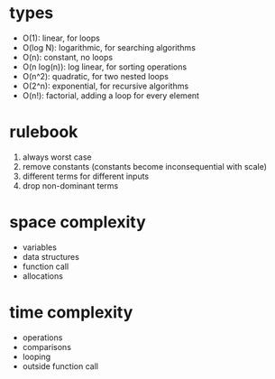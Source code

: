 # types
- O(1): linear, for loops
- O(log N): logarithmic, for searching algorithms
- O(n): constant, no loops
- O(n log(n)): log linear, for sorting operations
- O(n^2): quadratic, for two nested loops
- O(2^n): exponential, for recursive algorithms
- O(n!): factorial, adding a loop for every element

# rulebook
1. always worst case
2. remove constants (constants become inconsequential with scale)
3. different terms for different inputs
4. drop non-dominant terms

# space complexity
- variables
- data structures
- function call
- allocations

# time complexity
- operations
- comparisons
- looping
- outside function call